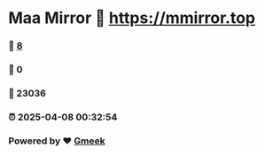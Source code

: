 # Maa Mirror :link: https://mmirror.top 
### :page_facing_up: [8](https://mmirror.top/tag.html) 
### :speech_balloon: 0 
### :hibiscus: 23036 
### :alarm_clock: 2025-04-08 00:32:54 
### Powered by :heart: [Gmeek](https://github.com/Meekdai/Gmeek)
